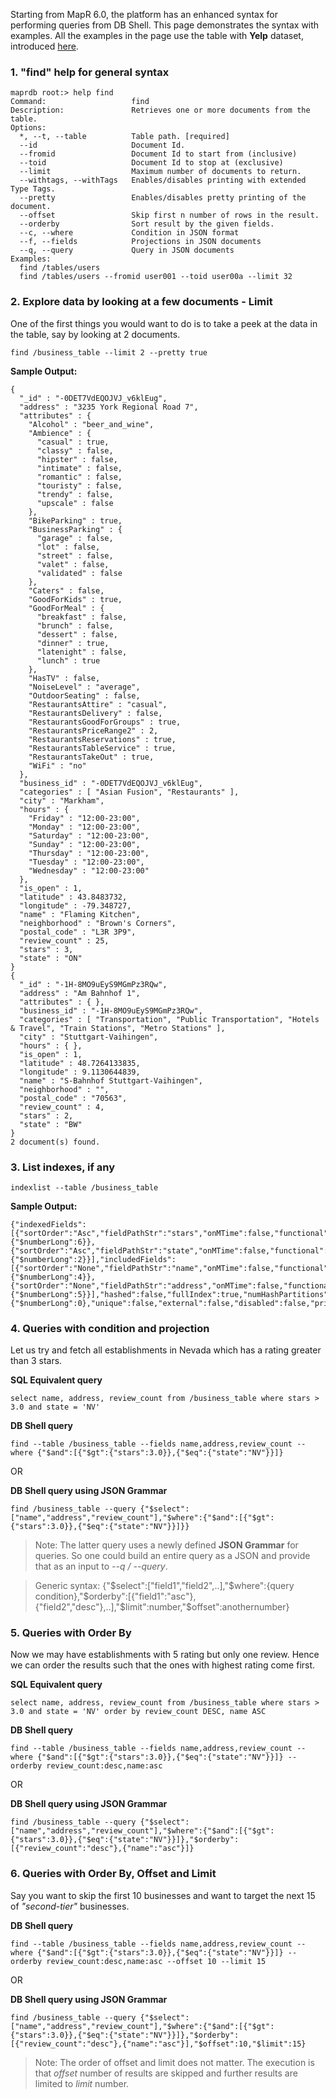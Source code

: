 Starting from MapR 6.0, the platform has an enhanced syntax for performing queries from DB Shell. This page demonstrates the syntax with examples. All the examples in the page use the table with **Yelp** dataset, introduced [here](https://github.com/aravi5/Working-With-MapRDB-JSON/tree/master/working-with-si#2-import-the-json-file-into-mapr-db).


### 1. "find" help for general syntax

```
maprdb root:> help find
Command:                   find
Description:               Retrieves one or more documents from the table.
Options:
  *, --t, --table          Table path. [required]
  --id                     Document Id.
  --fromid                 Document Id to start from (inclusive)
  --toid                   Document Id to stop at (exclusive)
  --limit                  Maximum number of documents to return.
  --withtags, --withTags   Enables/disables printing with extended Type Tags.
  --pretty                 Enables/disables pretty printing of the document.
  --offset                 Skip first n number of rows in the result.
  --orderby                Sort result by the given fields.
  --c, --where             Condition in JSON format
  --f, --fields            Projections in JSON documents
  --q, --query             Query in JSON documents
Examples:
  find /tables/users
  find /tables/users --fromid user001 --toid user00a --limit 32
```

### 2. Explore data by looking at a few documents - Limit

One of the first things you would want to do is to take a peek at the data in the table, say by looking at 2 documents.

```
find /business_table --limit 2 --pretty true
```

**Sample Output:**
```
{
  "_id" : "-0DET7VdEQOJVJ_v6klEug",
  "address" : "3235 York Regional Road 7",
  "attributes" : {
    "Alcohol" : "beer_and_wine",
    "Ambience" : {
      "casual" : true,
      "classy" : false,
      "hipster" : false,
      "intimate" : false,
      "romantic" : false,
      "touristy" : false,
      "trendy" : false,
      "upscale" : false
    },
    "BikeParking" : true,
    "BusinessParking" : {
      "garage" : false,
      "lot" : false,
      "street" : false,
      "valet" : false,
      "validated" : false
    },
    "Caters" : false,
    "GoodForKids" : true,
    "GoodForMeal" : {
      "breakfast" : false,
      "brunch" : false,
      "dessert" : false,
      "dinner" : true,
      "latenight" : false,
      "lunch" : true
    },
    "HasTV" : false,
    "NoiseLevel" : "average",
    "OutdoorSeating" : false,
    "RestaurantsAttire" : "casual",
    "RestaurantsDelivery" : false,
    "RestaurantsGoodForGroups" : true,
    "RestaurantsPriceRange2" : 2,
    "RestaurantsReservations" : true,
    "RestaurantsTableService" : true,
    "RestaurantsTakeOut" : true,
    "WiFi" : "no"
  },
  "business_id" : "-0DET7VdEQOJVJ_v6klEug",
  "categories" : [ "Asian Fusion", "Restaurants" ],
  "city" : "Markham",
  "hours" : {
    "Friday" : "12:00-23:00",
    "Monday" : "12:00-23:00",
    "Saturday" : "12:00-23:00",
    "Sunday" : "12:00-23:00",
    "Thursday" : "12:00-23:00",
    "Tuesday" : "12:00-23:00",
    "Wednesday" : "12:00-23:00"
  },
  "is_open" : 1,
  "latitude" : 43.8483732,
  "longitude" : -79.348727,
  "name" : "Flaming Kitchen",
  "neighborhood" : "Brown's Corners",
  "postal_code" : "L3R 3P9",
  "review_count" : 25,
  "stars" : 3,
  "state" : "ON"
}
{
  "_id" : "-1H-8MO9uEyS9MGmPz3RQw",
  "address" : "Am Bahnhof 1",
  "attributes" : { },
  "business_id" : "-1H-8MO9uEyS9MGmPz3RQw",
  "categories" : [ "Transportation", "Public Transportation", "Hotels & Travel", "Train Stations", "Metro Stations" ],
  "city" : "Stuttgart-Vaihingen",
  "hours" : { },
  "is_open" : 1,
  "latitude" : 48.7264133835,
  "longitude" : 9.1130644839,
  "name" : "S-Bahnhof Stuttgart-Vaihingen",
  "neighborhood" : "",
  "postal_code" : "70563",
  "review_count" : 4,
  "stars" : 2,
  "state" : "BW"
}
2 document(s) found.
```

### 3. List indexes, if any
```
indexlist --table /business_table
```

**Sample Output:**
```
{"indexedFields":[{"sortOrder":"Asc","fieldPathStr":"stars","onMTime":false,"functional":false,"functionName":null,"fieldPathIdx":{"$numberLong":6}},{"sortOrder":"Asc","fieldPathStr":"state","onMTime":false,"functional":false,"functionName":null,"fieldPathIdx":{"$numberLong":2}}],"includedFields":[{"sortOrder":"None","fieldPathStr":"name","onMTime":false,"functional":false,"functionName":null,"fieldPathIdx":{"$numberLong":4}},{"sortOrder":"None","fieldPathStr":"address","onMTime":false,"functional":false,"functionName":null,"fieldPathIdx":{"$numberLong":5}}],"hashed":false,"fullIndex":true,"numHashPartitions":{"$numberLong":0},"unique":false,"external":false,"disabled":false,"primaryTablePath":"/business_table","indexFid":"2049.7462.436424","indexName":"index1","system":"maprdb","cluster":null,"connectionString":null,"missingAndNullOrdering":"MissingAndNullLast"}
```

### 4. Queries with condition and projection

Let us try and fetch all establishments in Nevada which has a rating greater than 3 stars.

**SQL Equivalent query**
```
select name, address, review_count from /business_table where stars > 3.0 and state = 'NV'
```

**DB Shell query**
```
find --table /business_table --fields name,address,review_count --where {"$and":[{"$gt":{"stars":3.0}},{"$eq":{"state":"NV"}}]}
```
OR

**DB Shell query using JSON Grammar**
```
find /business_table --query {"$select":["name","address","review_count"],"$where":{"$and":[{"$gt":{"stars":3.0}},{"$eq":{"state":"NV"}}]}}
```

> Note: The latter query uses a newly defined **JSON Grammar** for queries. So one could build an entire query as a JSON and provide that as an input to _--q / --query_.

> Generic syntax: {"$select":["field1","field2",..],"$where":{query condition},"$orderby":[{"field1":"asc"},{"field2","desc"},..],"$limit":number,"$offset":anothernumber}


### 5. Queries with Order By

Now we may have establishments with 5 rating but only one review. Hence we can order the results such that the ones with highest rating come first.

**SQL Equivalent query**
```
select name, address, review_count from /business_table where stars > 3.0 and state = 'NV' order by review_count DESC, name ASC
```

**DB Shell query**
```
find --table /business_table --fields name,address,review_count --where {"$and":[{"$gt":{"stars":3.0}},{"$eq":{"state":"NV"}}]} --orderby review_count:desc,name:asc
```
OR

**DB Shell query using JSON Grammar**
```
find /business_table --query {"$select":["name","address","review_count"],"$where":{"$and":[{"$gt":{"stars":3.0}},{"$eq":{"state":"NV"}}]},"$orderby":[{"review_count":"desc"},{"name":"asc"}]}
```

### 6. Queries with Order By, Offset and Limit

Say you want to skip the first 10 businesses and want to target the next 15 of _"second-tier"_ businesses.

**DB Shell query**
```
find --table /business_table --fields name,address,review_count --where {"$and":[{"$gt":{"stars":3.0}},{"$eq":{"state":"NV"}}]} --orderby review_count:desc,name:asc --offset 10 --limit 15
```
OR

**DB Shell query using JSON Grammar**
```
find /business_table --query {"$select":["name","address","review_count"],"$where":{"$and":[{"$gt":{"stars":3.0}},{"$eq":{"state":"NV"}}]},"$orderby":[{"review_count":"desc"},{"name":"asc"}],"$offset":10,"$limit":15}
```

> Note: The order of offset and limit does not matter. The execution is that _offset_ number of results are skipped and further results are limited to _limit_ number.

